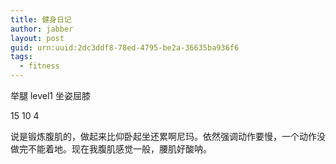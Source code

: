 ```yaml
---
title: 健身日记
author: jabber
layout: post
guid: urn:uuid:2dc3ddf8-78ed-4795-be2a-36635ba936f6
tags: 
  - fitness
---
```


举腿 level1 坐姿屈膝

15 10 4

说是锻炼腹肌的，做起来比仰卧起坐还累啊尼玛。依然强调动作要慢，一个动作没做完不能着地。现在我腹肌感觉一般，腰肌好酸呐。
